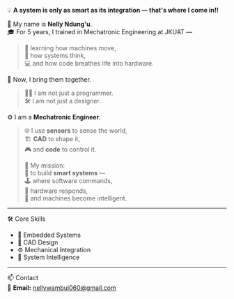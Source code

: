 💡 **A system is only as smart as its integration — that's where I come in!!**

👤 My name is **Nelly Ndung'u**. <br>
🎓 For 5 years, I trained in Mechatronic Engineering at JKUAT —  
> 🤖 learning how machines move,  
> 🧠 how systems think,  
> 💻 and how code breathes life into hardware.  

🔄 Now, I bring them together.  
>  
> 👩‍💻 I am not just a programmer.  
> 🛠️ I am not just a designer.<br>

⚙️ I am a **Mechatronic Engineer**.  
>  
> 🌐 I use **sensors** to sense the world,  
> 🏗️ **CAD** to shape it,  
> 🎮 and **code** to control it.  
>  
> 🎯 My mission:  
> 🧩 to build **smart systems** —  
> 🕹️ where software commands,  
> 🔧 hardware responds,  
> 🤖 and machines become intelligent.

---
🛠️ Core Skills
- 🔌 Embedded Systems  
- 📐 CAD Design  
- ⚙️ Mechanical Integration  
- 🧠 System Intelligence

---
📫 Contact  
📧 **Email:** [nellywambui060@gmail.com](mailto:nellywambui060@gmail.com)
